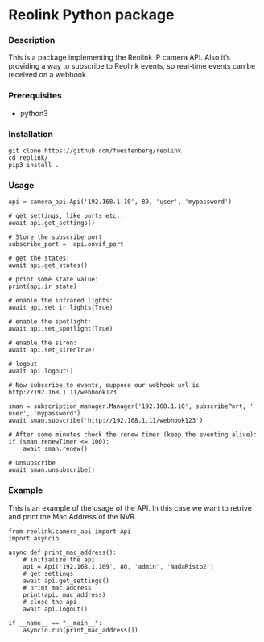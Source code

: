 Reolink Python package
======================

### Description

This is a package implementing the Reolink IP camera API. Also it’s providing a way to subscribe to Reolink events, so real-time events can be received on a webhook.

### Prerequisites

- python3

### Installation

````
git clone https://github.com/fwestenberg/reolink
cd reolink/
pip3 install .
````

### Usage

````
api = camera_api.Api('192.168.1.10', 80, 'user', 'mypassword')

# get settings, like ports etc.:
await api.get_settings()

# Store the subscribe port
subscribe_port =  api.onvif_port

# get the states:
await api.get_states()

# print some state value:
print(api.ir_state)

# enable the infrared lights:
await api.set_ir_lights(True)

# enable the spotlight:
await api.set_spotlight(True)

# enable the siron:
await api.set_sirenTrue)

# logout
await api.logout()

# Now subscribe to events, suppose our webhook url is http://192.168.1.11/webhook123

sman = subscription_manager.Manager('192.168.1.10', subscribePort, ' user', 'mypassword')
await sman.subscribe('http://192.168.1.11/webhook123')

# After some minutes check the renew timer (keep the eventing alive):
if (sman.renewTimer <= 100):
    await sman.renew()

# Unsubscribe
await sman.unsubscribe()
````

### Example

This is an example of the usage of the API. In this case we want to retrive and print the Mac Address of the NVR.
````
from reolink.camera_api import Api
import asyncio

async def print_mac_address():
    # initialize the api
    api = Api('192.168.1.109', 80, 'admin', 'NadaRisto2')
    # get settings
    await api.get_settings()
    # print mac address
    print(api._mac_address)
    # close the api
    await api.logout()

if __name__ == "__main__":
    asyncio.run(print_mac_address())
````
